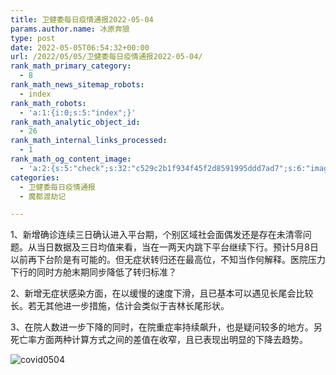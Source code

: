 ```yaml
---
title: 卫健委每日疫情通报2022-05-04
params.author.name: 冰原奔狼
type: post
date: 2022-05-05T06:54:32+00:00
url: /2022/05/05/卫健委每日疫情通报2022-05-04/
rank_math_primary_category:
  - 8
rank_math_news_sitemap_robots:
  - index
rank_math_robots:
  - 'a:1:{i:0;s:5:"index";}'
rank_math_analytic_object_id:
  - 26
rank_math_internal_links_processed:
  - 1
rank_math_og_content_image:
  - 'a:2:{s:5:"check";s:32:"c529c2b1f934f45f2d8591995ddd7ad7";s:6:"images";a:0:{}}'
categories:
  - 卫健委每日疫情通报
  - 魔都渡劫记

---
```

1、新增确诊连续三日确认进入平台期，个别区域社会面偶发还是存在未清零问题。从当日数据及三日均值来看，当在一两天内跳下平台继续下行。预计5月8日以前再下台阶是有可能的。但无症状转归还在最高位，不知当作何解释。医院压力下行的同时方舱末期同步降低了转归标准？

2、新增无症状感染方面，在以缓慢的速度下滑，且已基本可以遇见长尾会比较长。若无其他进一步措施，估计会类似于吉林长尾形状。

3、在院人数进一步下降的同时，在院重症率持续飙升，也是疑问较多的地方。另死亡率方面两种计算方式之间的差值在收窄，且已表现出明显的下降去趋势。

<img decoding="async" src="https://i0.wp.com/s2.loli.net/2022/05/05/EOkdHM7DGWZ3TzP.jpg?w=640&#038;ssl=1" alt="covid0504" data-recalc-dims="1" />
